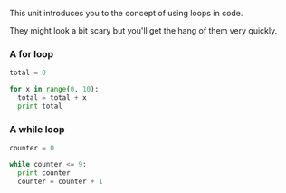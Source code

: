 This unit introduces you to the concept of using loops in code.

They might look a bit scary but you'll get the hang of them very quickly.

### A for loop
```python
total = 0

for x in range(0, 10):
  total = total + x
  print total
```

### A while loop
```python
counter = 0

while counter <= 9:
  print counter
  counter = counter + 1
```
